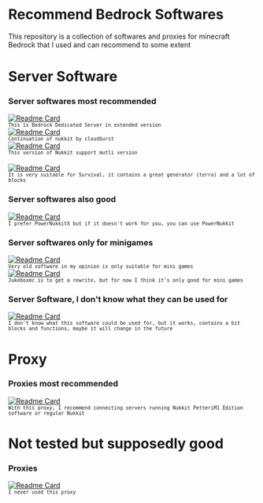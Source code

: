 
# Recommend Bedrock Softwares
This repository is a collection of softwares and proxies for minecraft Bedrock that I used and can recommend to some extent

# Server Software
### Server softwares most recommended 
[![Readme Card](https://github-readme-stats.vercel.app/api/pin/?username=bdsx&repo=bdsx)](https://github.com/bdsx/bdsx)</br>
<sup>``This is Bedrock Dedicated Server in extended version``</sup></br>
[![Readme Card](https://github-readme-stats.vercel.app/api/pin/?username=CloudburstMC&repo=Nukkit)](https://github.com/CloudburstMC/Nukkit)</br>
<sup>``Continuation of nukkit by cloudburst``</sup></br>
[![Readme Card](https://github-readme-stats.vercel.app/api/pin/?username=petterim1&repo=NukkitPetteriM1Edition)](https://github.com/PetteriM1/NukkitPetteriM1Edition)</br>
<sup>``This version of Nukkit support mutli version``</sup></br></br>
[![Readme Card](https://github-readme-stats.vercel.app/api/pin/?username=PowerNukkitX&repo=PowerNukkitX)](https://github.com/PowerNukkitX/PowerNukkitX)</br>
<sup>``It is very suitable for Survival, it contains a great generator (terra) and a lot of blocks``</sup></br>
### Server softwares also good 
[![Readme Card](https://github-readme-stats.vercel.app/api/pin/?username=PowerNukkit&repo=PowerNukkit)](https://github.com/PowerNukkit/PowerNukkit)</br>
<sup>``I prefer PowerNukkitX but if it doesn't work for you, you can use PowerNukkit``</sup></br>
### Server softwares only for minigames
[![Readme Card](https://github-readme-stats.vercel.app/api/pin/?username=pmmp&repo=PocketMine-MP)](https://github.com/pmmp/PocketMine-MP)</br>
<sup>``Very old software in my opinion is only suitable for mini games``</sup></br>
[![Readme Card](https://github-readme-stats.vercel.app/api/pin/?username=LucGamesYT&repo=JukeboxMC)](https://github.com/LucGamesYT/JukeboxMC)</br>
<sup>``Jukeboxmc is to get a rewrite, but for now I think it's only good for mini games``</sup></br>
### Server Software, I don't know what they can be used for 
[![Readme Card](https://github-readme-stats.vercel.app/api/pin/?username=df-mc&repo=dragonfly)](https://github.com/df-mc/dragonfly)</br>
<sup>``I don't know what this software could be used for, but it works, contains a bit  blocks and functions, maybe it will change in the future``</sup></br>

# Proxy
### Proxies most recommended 
[![Readme Card](https://github-readme-stats.vercel.app/api/pin/?username=WaterdogPE&repo=WaterdogPE)](https://github.com/WaterdogPE/WaterdogPE)</br>
<sup>``With this proxy, I recommend connecting servers running Nukkit PetteriM1 Edition software or regular Nukkit``</sup></br>
# Not tested but supposedly good
### Proxies
[![Readme Card](https://github-readme-stats.vercel.app/api/pin/?username=CloudburstMC&repo=Nemisys)](https://github.com/CloudburstMC/Nemisys)</br>
<sup>``I never used this proxy``</sup></br>
